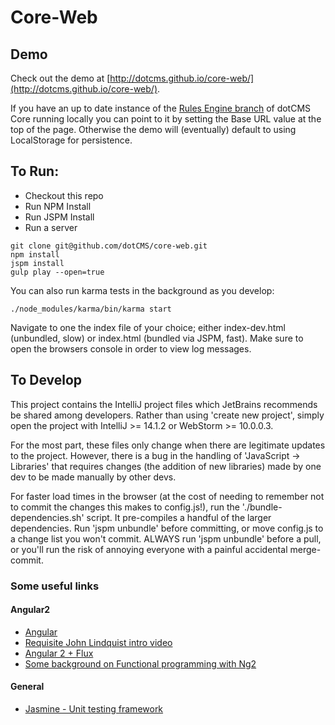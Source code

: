 # Core-Web

## Demo

Check out the demo at [http://dotcms.github.io/core-web/](http://dotcms.github.io/core-web/). 

If you have an up to date instance of the [Rules Engine branch](https://github.com/dotCMS/core/tree/issue-7391-rules-engine) of dotCMS Core  running locally you can point to it by setting the Base URL value at the top of the page. Otherwise the demo will  (eventually) default to using LocalStorage for persistence.


## To Run:

  * Checkout this repo
  * Run NPM Install
  * Run JSPM Install
  * Run a server
  
```Shell
git clone git@github.com/dotCMS/core-web.git
npm install
jspm install
gulp play --open=true
```

You can also run karma tests in the background as you develop:

```
./node_modules/karma/bin/karma start
```

Navigate to one the index file of your choice; either index-dev.html (unbundled, slow) or index.html (bundled via JSPM, fast). Make sure to open the browsers console
in order to view log messages.

## To Develop

This project contains the IntelliJ project files which JetBrains recommends be shared among developers. Rather than using 'create new project', simply open
 the project with IntelliJ >= 14.1.2 or WebStorm >= 10.0.0.3.

For the most part, these files only change when there are legitimate updates to the project. However, there is a bug in the handling of 
'JavaScript -> Libraries' that requires changes (the addition of new libraries) made by one dev to be made manually by other devs.

For faster load times in the browser (at the cost of needing to remember not to commit the changes this makes to config.js!), 
run the './bundle-dependencies.sh' script. It pre-compiles a handful of the larger dependencies. Run 'jspm unbundle' before committing, or move config.js 
to a change list you won't commit. ALWAYS run 'jspm unbundle' before a pull, or you'll run the risk of annoying everyone with a painful accidental merge-commit. 
 
### Some useful links

#### Angular2
  * [Angular](https://angular.io/)
  * [Requisite John Lindquist intro video](https://egghead.io/lessons/angularjs-angular-2-template-syntax)
  * [Angular 2 + Flux](http://victorsavkin.com/post/99998937651/building-angular-apps-using-flux-architecture)
  * [Some background on Functional programming with Ng2](http://victorsavkin.com/post/108837493941/better-support-for-functional-programming-in)
  
  
#### General
  * [Jasmine - Unit testing framework](http://jasmine.github.io/2.2/introduction.html)

  

